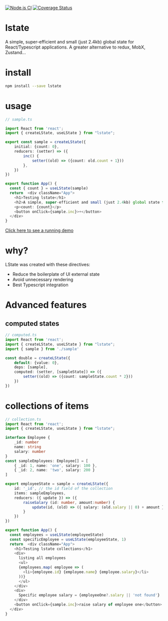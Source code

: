 [![Node.js CI](https://github.com/teintinu/lstate/actions/workflows/test.yml/badge.svg)](https://github.com/teintinu/lstate/actions/workflows/test.yml)
[![Coverage Status](https://coveralls.io/repos/github/teintinu/lstate/badge.svg?branch=main)](https://coveralls.io/github/teintinu/lstate?branch=main)

# lstate
A simple, super-efficient and small (just 2.4kb) global state for React/Typescript applications. A greater alternative to redux, MobX, Zustand...

# install

```bash
npm install --save lstate
```

# usage

```typescript
// sample.ts

import React from 'react';
import { createLState, useLState } from "lstate";

export const sample = createLState({
    initial: {count: 0},
    reducers: (setter) => ({
        inc() {
            setter((old) => ({count: old.count + 1}))
        },
    })
})

export function App() {
  const { count } = useLState(sample)
  return  <div className="App">
    <h1>Testing lstate</h1>
    <h2>A simple, super-efficient and small (just 2.4kb) global state for React/Typescript applications</h2>
    <p>count: {count}</p>
    <button onClick={sample.inc}>+</button>
  </div>
}
```
[Click here to see a running demo](https://codesandbox.io/s/gallant-wind-ksplp?file=/src/state.ts)

# why?

LState was created with these directives:

- Reduce the boilerplate of UI external state
- Avoid unnecessary rendering
- Best Typescript integration

# Advanced features

## computed states

```typescript
// computed.ts
import React from 'react';
import { createLState, useLState } from "lstate";
import { sample } from './sample'

const double = createLState({
    default: {value: 0},
    deps: [sample],
    computed: (setter, [sampleState]) => ({
        setter((old) => ({count: sampleState.count * 2}))
    })
})
````

# collections of items

```typescript
// collection.ts
import React from 'react';
import { createLState, useLState } from "lstate";

interface Employee {
    _id: number
    name: string
    salary: number
}
const sampleEmployees: Employee[] = [
    { _id: 1, name: 'one', salary: 100 },
    { _id: 2, name: 'two', salary: 200 }
]

export employeeState = sample = createLState({
    id: '_id', // the id field of the collection
    items: sampleEmployees,
    reducers: ({ update }) => ({
        raiseSalary (id: number, amount:number) {
            update(id, (old) => ({ salary: (old.salary || 0) + amount }))
        }
    })
})

export function App() {
  const employees = useLState(employeeState)
  const specificEmployee = useLState(employeeState, 1)
  return  <div className="App">
    <h1>Testing lstate collections</h1>
    <div>
      listing all employees
      <ul>
      {employees.map( employee => (
        <li>{employee.id} {employee.name} {employee.salary}</li>
      ))}
      </ul>
    </div>
    <div>
      Specific employee salary = {employeeOne?.salary || 'not found'}
    </div>
    <button onClick={sample.inc}>raise salary of employee one</button>
  </div>
}
````
